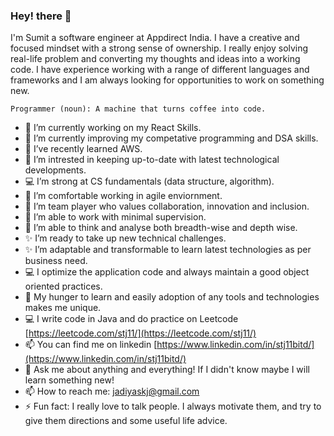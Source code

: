 ### Hey! there 👋

I'm Sumit a software engineer at Appdirect India. I have a creative and focused mindset with a strong sense of ownership. I really enjoy solving real-life problem and converting my thoughts and ideas into a working code. I have experience working with a range of different languages and frameworks and I am always looking for opportunities to work on something new. 

```
Programmer (noun): A machine that turns coffee into code.
```

- 🔭 I’m currently working on my React Skills.
- 🌱 I’m currently improving my competative programming and DSA skills.
- 🔭 I’ve recently learned AWS.
- 👯 I’m intrested in keeping up-to-date with latest technological developments.
- :computer: I’m strong at CS fundamentals (data structure, algorithm).
- 🌱 I’m comfortable working in agile enviornment.
- 🔭 I’m team player who values collaboration, innovation and inclusion.
- 🤔 I’m able to work with minimal supervision.
- 👯 I’m able to think and analyse both breadth-wise and depth wise.
- ✨ I’m ready to take up new technical challenges.
- ✨ I’m adaptable and transformable to learn latest technologies as per business need.
- :computer: I optimize the application code and always maintain a good object oriented practices.
- 🌱 My hunger to learn and easily adoption of any tools and technologies makes me unique.
- :computer: I write code in Java and do practice on Leetcode [https://leetcode.com/stj11/](https://leetcode.com/stj11/)
- 📫 You can find me on linkedin [https://www.linkedin.com/in/stj11bitd/](https://www.linkedin.com/in/stj11bitd/)
- 💬 Ask me about anything and everything! If I didn't know maybe I will learn something new!
- 📫 How to reach me: jadiyaskj@gmail.com
- ⚡ Fun fact: I really love to talk people. I always motivate them, and try to give them directions and some useful life advice. 
